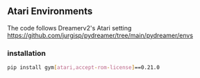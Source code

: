 ## Atari Environments
The code follows Dreamerv2's Atari setting https://github.com/jurgisp/pydreamer/tree/main/pydreamer/envs

### installation
```bash
pip install gym[atari,accept-rom-license]==0.21.0
```
